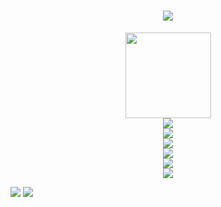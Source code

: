 <h1 align="center"> <a href="https://sunguoqi.com/"> <img src="https://readme-typing-svg.herokuapp.com/?lines=小钟同学祝您今天愉快!&center=true&size=27"> </a> </h1>

<div align="center"> <img height="137px" src="https://github-readme-stats.vercel.app/api?username=zjx-kimi&hide_title=true&hide_border=true&show_icons=trueline_height=21&text_color=000&icon_color=000&bg_color=0,ea6161,ffc64d,fffc4d,52fa5a&theme=graywhite" /> </div>

<div align="center"> <img src="https://github-readme-stats.vercel.app/api/top-langs/?username=zjx-kimi&hide_title=true&hide_border=true&layout=compact&langs_count=6&text_color=000&icon_color=fff&bg_color=0,52fa5a,4dfcff,c64dff&theme=graywhite" /> </div>

<div align="center"> <img src="https://github-profile-trophy.vercel.app/?username=zjx-kimi" /> </div>

<div align="center"> <img src="https://visitor-badge.glitch.me/badge?page_id=zjx-kimi" /> </div>

<div align="center"> <img src="https://activity-graph.herokuapp.com/graph?username=zjx-kimi&theme=xcode" /> </div>

<div align="center"> <img src="https://github-readme-streak-stats.herokuapp.com/?user=zjx-kimi" /> </div>

<div align="center"> <img src="https://stats.justsong.cn/api/csdn?id=m0_73085893"> </div>

<img src="https://komarev.com/ghpvc/?username=sun0225SUN&label=Views&color=0e75b6&style=flat"/> <img src="http://img.shields.io/badge/Online--Judge-%E7%A0%81%E6%8B%93-brightgreen" />
